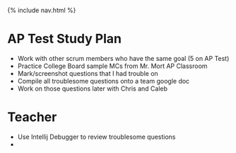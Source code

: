 {% include nav.html %}

# AP Test Study Plan

- Work with other scrum members who have the same goal (5 on AP Test)
- Practice College Board sample MCs from Mr. Mort AP Classroom
- Mark/screenshot questions that I had trouble on
- Compile all troublesome questions onto a team google doc
- Work on those questions later with Chris and Caleb

# Teacher 
- Use Intellij Debugger to review troublesome questions
- 
